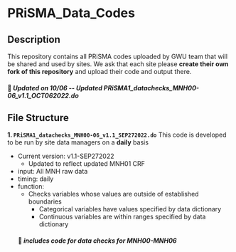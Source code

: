 # PRiSMA_Data_Codes
## Description
This repository contains all PRiSMA codes uploaded by GWU team that will be shared and used by sites. We ask that each site please **create their own fork of this repository** and upload their code and output there. 

#### :pushpin: *Updated on 10/06 -- Updated PRiSMA1_datachecks_MNH00-06_v1.1_OCT062022.do* 

## File Structure
**1\. `PRiSMA1_datachecks_MNH00-06_v1.1_SEP272022.do`** This code is developed to be run by site data managers on a **daily** basis
   - Current version: v1.1-SEP272022 
      - Updated to reflect updated MNH01 CRF 
   - input: All MNH raw data
   - timing: daily  
   - function: 
     - Checks variables whose values are outside of established boundaries
       - Categorical variables have values specified by data dictionary
       - Continuous variables are within ranges specified by data dictionary
     #### :pushpin: *includes code for data checks for MNH00-MNH06*
